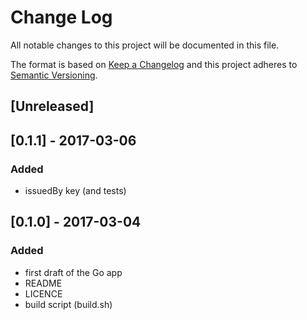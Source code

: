 # Change Log
All notable changes to this project will be documented in this file.

The format is based on [Keep a Changelog](http://keepachangelog.com/) 
and this project adheres to [Semantic Versioning](http://semver.org/).

## [Unreleased]

## [0.1.1] - 2017-03-06
### Added
- issuedBy key (and tests)

## [0.1.0] - 2017-03-04
### Added
- first draft of the Go app
- README
- LICENCE
- build script (build.sh)
